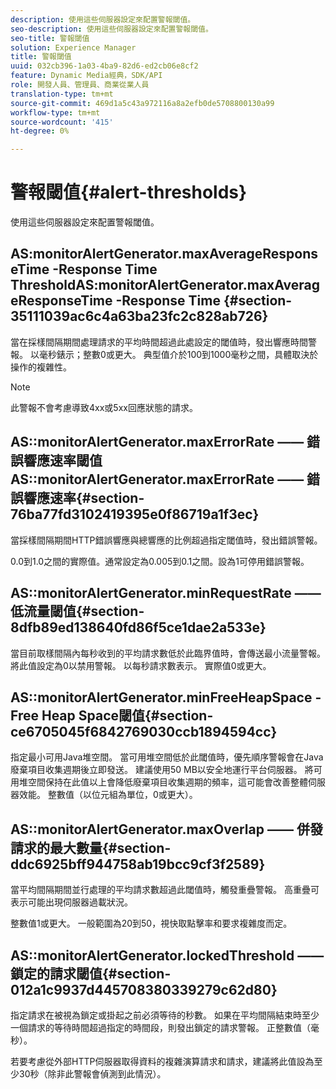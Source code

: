 ```yaml
---
description: 使用這些伺服器設定來配置警報閾值。
seo-description: 使用這些伺服器設定來配置警報閾值。
seo-title: 警報閾值
solution: Experience Manager
title: 警報閾值
uuid: 032cb396-1a03-4ba9-82d6-ed2cb06e8cf2
feature: Dynamic Media經典，SDK/API
role: 開發人員、管理員、商業從業人員
translation-type: tm+mt
source-git-commit: 469d1a5c43a972116a8a2efb0de5708800130a99
workflow-type: tm+mt
source-wordcount: '415'
ht-degree: 0%

---
```



# 警報閾值{#alert-thresholds}

使用這些伺服器設定來配置警報閾值。

## AS:monitorAlertGenerator.maxAverageResponseTime -Response Time ThresholdAS:monitorAlertGenerator.maxAverageResponseTime -Response Time {#section-35111039ac6c4a63ba23fc2c828ab726}

當在採樣間隔期間處理請求的平均時間超過此處設定的閾值時，發出響應時間警報。 以毫秒錶示；整數0或更大。 典型值介於100到1000毫秒之間，具體取決於操作的複雜性。

>[!NOTE]
>
>此警報不會考慮導致4xx或5xx回應狀態的請求。

## AS::monitorAlertGenerator.maxErrorRate —— 錯誤響應速率閾值AS::monitorAlertGenerator.maxErrorRate —— 錯誤響應速率{#section-76ba77fd3102419395e0f86719a1f3ec}

當採樣間隔期間HTTP錯誤響應與總響應的比例超過指定閾值時，發出錯誤警報。

0.0到1.0之間的實際值。通常設定為0.005到0.1之間。設為1可停用錯誤警報。

## AS::monitorAlertGenerator.minRequestRate —— 低流量閾值{#section-8dfb89ed138640fd86f5ce1dae2a533e}

當目前取樣間隔內每秒收到的平均請求數低於此臨界值時，會傳送最小流量警報。 將此值設定為0以禁用警報。 以每秒請求數表示。 實際值0或更大。

## AS::monitorAlertGenerator.minFreeHeapSpace -Free Heap Space閾值{#section-ce6705045f6842769030ccb1894594cc}

指定最小可用Java堆空間。 當可用堆空間低於此閾值時，優先順序警報會在Java廢棄項目收集週期後立即發送。 建議使用50 MB以安全地運行平台伺服器。 將可用堆空間保持在此值以上會降低廢棄項目收集週期的頻率，這可能會改善整體伺服器效能。 整數值（以位元組為單位，0或更大）。

## AS::monitorAlertGenerator.maxOverlap —— 併發請求的最大數量{#section-ddc6925bff944758ab19bcc9cf3f2589}

當平均間隔期間並行處理的平均請求數超過此閾值時，觸發重疊警報。 高重疊可表示可能出現伺服器過載狀況。

整數值1或更大。 一般範圍為20到50，視快取點擊率和要求複雜度而定。

## AS::monitorAlertGenerator.lockedThreshold —— 鎖定的請求閾值{#section-012a1c9937d445708380339279c62d80}

指定請求在被視為鎖定或掛起之前必須等待的秒數。 如果在平均間隔結束時至少一個請求的等待時間超過指定的時間段，則發出鎖定的請求警報。 正整數值（毫秒）。

若要考慮從外部HTTP伺服器取得資料的複雜演算請求和請求，建議將此值設為至少30秒（除非此警報會偵測到此情況）。
